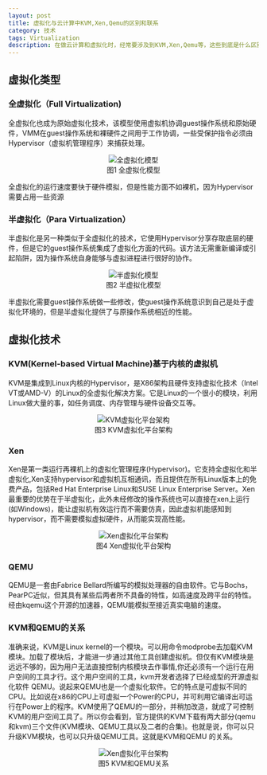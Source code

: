 ```yaml
---
layout: post
title: 虚拟化与云计算中KVM,Xen,Qemu的区别和联系
category: 技术
tags: Virtualization
description: 在做云计算和虚拟化时，经常要涉及到KVM,Xen,Qemu等，这些到底是什么区别？以前不太了解，最近找了个时间详细总结了一下
---
```

## 虚拟化类型

### 全虚拟化（Full Virtualization)
全虚拟化也成为原始虚拟化技术，该模型使用虚拟机协调guest操作系统和原始硬件，VMM在guest操作系统和裸硬件之间用于工作协调，一些受保护指令必须由Hypervisor（虚拟机管理程序）来捕获处理。

<center>
    <img src="/public/upload/技术/虚拟化/full-virtualization.gif" alt="全虚拟化模型">
    <br>图1 全虚拟化模型
</center>

全虚拟化的运行速度要快于硬件模拟，但是性能方面不如裸机，因为Hypervisor需要占用一些资源

### 半虚拟化（Para Virtualization）
半虚拟化是另一种类似于全虚拟化的技术，它使用Hypervisor分享存取底层的硬件，但是它的guest操作系统集成了虚拟化方面的代码。该方法无需重新编译或引起陷阱，因为操作系统自身能够与虚拟进程进行很好的协作。

<center>
    <img src="/public/upload/技术/虚拟化/para-virtualization.gif" alt="半虚拟化模型">
    <br>图2 半虚拟化模型
</center>

半虚拟化需要guest操作系统做一些修改，使guest操作系统意识到自己是处于虚拟化环境的，但是半虚拟化提供了与原操作系统相近的性能。

## 虚拟化技术

### KVM(Kernel-based Virtual Machine)基于内核的虚拟机
KVM是集成到Linux内核的Hypervisor，是X86架构且硬件支持虚拟化技术（Intel VT或AMD-V）的Linux的全虚拟化解决方案。它是Linux的一个很小的模块，利用Linux做大量的事，如任务调度、内存管理与硬件设备交互等。

<center>
    <img src="/public/upload/技术/虚拟化/kvm-architecture.jpg" alt="KVM虚拟化平台架构">
    <br>图3 KVM虚拟化平台架构
</center>

### Xen
Xen是第一类运行再裸机上的虚拟化管理程序(Hypervisor)。它支持全虚拟化和半虚拟化,Xen支持hypervisor和虚拟机互相通讯，而且提供在所有Linux版本上的免费产品，包括Red Hat Enterprise Linux和SUSE Linux Enterprise Server。Xen最重要的优势在于半虚拟化，此外未经修改的操作系统也可以直接在xen上运行(如Windows)，能让虚拟机有效运行而不需要仿真，因此虚拟机能感知到hypervisor，而不需要模拟虚拟硬件，从而能实现高性能。

<center>
    <img src="/public/upload/技术/虚拟化/xen-architecture.jpg" alt="Xen虚拟化平台架构">
    <br>图4 Xen虚拟化平台架构
</center>

### QEMU
QEMU是一套由Fabrice Bellard所编写的模拟处理器的自由软件。它与Bochs，PearPC近似，但其具有某些后两者所不具备的特性，如高速度及跨平台的特性。经由kqemu这个开源的加速器，QEMU能模拟至接近真实电脑的速度。


### KVM和QEMU的关系
准确来说，KVM是Linux kernel的一个模块。可以用命令modprobe去加载KVM模块。加载了模块后，才能进一步通过其他工具创建虚拟机。但仅有KVM模块是 远远不够的，因为用户无法直接控制内核模块去作事情,你还必须有一个运行在用户空间的工具才行。这个用户空间的工具，kvm开发者选择了已经成型的开源虚拟化软件 QEMU。说起来QEMU也是一个虚拟化软件。它的特点是可虚拟不同的CPU。比如说在x86的CPU上可虚拟一个Power的CPU，并可利用它编译出可运行在Power上的程序。KVM使用了QEMU的一部分，并稍加改造，就成了可控制KVM的用户空间工具了。所以你会看到，官方提供的KVM下载有两大部分(qemu和kvm)三个文件(KVM模块、QEMU工具以及二者的合集)。也就是说，你可以只升级KVM模块，也可以只升级QEMU工具。这就是KVM和QEMU 的关系。

<center>
    <img src="/public/upload/技术/虚拟化/kvm-and-qemu.png" alt="Xen虚拟化平台架构">
    <br>图5 KVM和QEMU关系
</center>